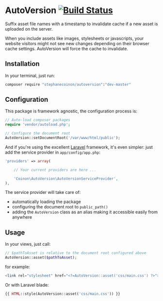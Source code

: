 # AutoVersion [![Build Status](https://travis-ci.org/stephanecoinon/autoversion.svg?branch=master)](https://travis-ci.org/stephanecoinon/autoversion)

Suffix asset file names with a timestamp to invalidate cache if a new asset is uploaded on the server.

When you include assets like images, stylesheets or javascripts, your website visitors might not see new changes depending on their browser cache settings.
AutoVersion will force the cache to invalidate.

## Installation

In your terminal, just run:

```bash
composer require "stephanecoinon/autoversion":"dev-master"
```

## Configuration

This package is framework agnostic, the configuration process is:

```php
// Auto-load composer packages
require 'vendor/autoload.php';

// Configure the document root
AutoVersion::setDocumentRoot('/var/www/html/public');
```

And if you're using the excellent [Laravel](http://laravel.com) framework, it's even simpler: just add the service provider in `app/config/app.php`:

```php
'providers' => array(

	// Your current providers are here ...

	'Coinon\AutoVersion\AutoVersionServiceProvider',
),
```

The service provider will take care of:
* automatically loading the package
* configuring the document root to `public_path()`
* adding the `AutoVersion` class as an alias making it accessible easily from anywhere

## Usage

In your views, just call:

```php
// $pathToAsset is relative to the document root configured above
AutoVersion::asset($pathToAsset);
```

for example:

```php
<link rel="stylesheet" href="<?=AutoVersion::asset('css/main.css') ?>">
```

Or with Laravel blade:

```php
{{ HTML::style(AutoVersion::asset('css/main.css')) }}
```
